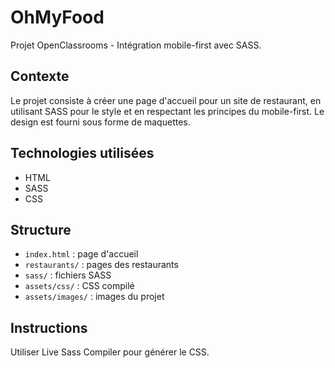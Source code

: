 # OhMyFood

Projet OpenClassrooms - Intégration mobile-first avec SASS.
## Contexte
Le projet consiste à créer une page d'accueil pour un site de restaurant, en utilisant SASS pour le style et en respectant les principes du mobile-first. Le design est fourni sous forme de maquettes.

## Technologies utilisées
- HTML
- SASS
- CSS

## Structure
- `index.html` : page d'accueil
- `restaurants/` : pages des restaurants
- `sass/` : fichiers SASS
- `assets/css/` : CSS compilé
- `assets/images/` : images du projet

## Instructions
Utiliser Live Sass Compiler pour générer le CSS.